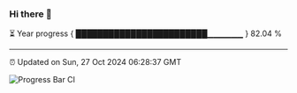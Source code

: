 ### Hi there 👋

⏳ Year progress { ████████████████████████▁▁▁▁▁▁ } 82.04 %

---

⏰ Updated on Sun, 27 Oct 2024 06:28:37 GMT

![Progress Bar CI](https://github.com/ZhaoGui/ZhaoGui/workflows/Progress%20Bar%20CI/badge.svg)
